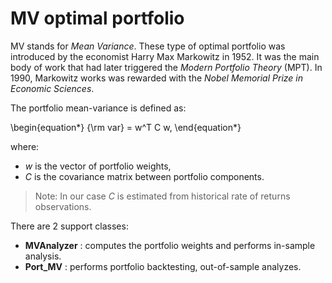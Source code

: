 
<a name="TOP">

# MV optimal portfolio

MV stands for *Mean Variance*. These type of optimal portfolio was
introduced by the economist Harry Max Markowitz in 1952. It was the main
body of work that had later triggered the *Modern Portfolio Theory* (MPT).
In 1990, Markowitz works was rewarded
with the *Nobel Memorial Prize in Economic Sciences*.

The portfolio mean-variance is defined as:

\begin{equation*}
	{\rm var} = w^T C w,
\end{equation*}

where:

* $w$ is the vector of portfolio weights,
* $C$ is the covariance matrix between portfolio components.

> Note: In our case $C$ is estimated from historical rate of returns
observations.

There are 2 support classes:

* **MVAnalyzer** : computes the portfolio weights and performs in-sample
analysis.
* **Port_MV** : performs portfolio backtesting, out-of-sample analyzes.
